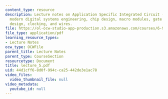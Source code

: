 ```yaml
---
content_type: resource
description: Lecture notes on Application Specific Integrated Circuit (ASIC) design,
  modern digital systems engineering, chip design, macro modules, gate arrays, cell
  design, clocking, and wires.
file: https://ol-ocw-studio-app-production.s3.amazonaws.com/courses/6-973-communication-system-design-spring-2006/44d1cff68d0f994cca25442de3e1ac78_lecture_5.pdf
file_type: application/pdf
learning_resource_types:
- Lecture Notes
ocw_type: OCWFile
parent_title: Lecture Notes
parent_type: CourseSection
resourcetype: Document
title: lecture_5.pdf
uid: 44d1cff6-8d0f-994c-ca25-442de3e1ac78
video_files:
  video_thumbnail_file: null
video_metadata:
  youtube_id: null
---
```

